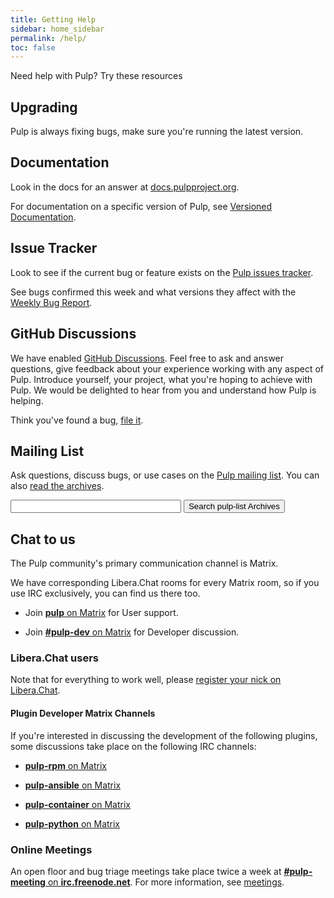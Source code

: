 ```yaml
---
title: Getting Help
sidebar: home_sidebar
permalink: /help/
toc: false
---
```


Need help with Pulp? Try these resources

## Upgrading

Pulp is always fixing bugs, make sure you're running the latest version.

## Documentation

Look in the docs for an answer at [docs.pulpproject.org](https://docs.pulpproject.org).

For documentation on a specific version of Pulp, see [Versioned Documentation](/docs/).

## Issue Tracker

Look to see if the current bug or feature exists on the [Pulp issues tracker](https://pulp.plan.io/issues?set_filter=1).

See bugs confirmed this week and what versions they affect with the [Weekly Bug Report](https://pulp.plan.io/projects/pulp/wiki/Weekly_Bug_Trends).

## GitHub Discussions

We have enabled [GitHub Discussions](https://github.com/pulp/community/discussions). Feel free to ask and answer questions, give feedback about your experience working with any aspect of Pulp. Introduce yourself, your project, what you're hoping to achieve with Pulp. We would be delighted to hear from you and understand how Pulp is helping.


Think you've found a bug, [file it](https://pulp.plan.io/projects/pulp/issues/new).

## Mailing List
Ask questions, discuss bugs, or use cases on the
[Pulp mailing list](https://www.redhat.com/mailman/listinfo/pulp-list). You
can also [read the archives](https://www.redhat.com/archives/pulp-list/).

<form method="get" action="http://www.google.com/search">
    <input type="text" name="q" size="31" maxlength="255" value="" />
    <input type="hidden" name="sitesearch" value="https://www.redhat.com/archives/pulp-list/" />
    <input type="submit" value="Search pulp-list Archives" />
</form>

## Chat to us

The Pulp community's primary communication channel is Matrix.

We have corresponding Libera.Chat rooms for every Matrix room, so if you use IRC exclusively, you can find us there too.

* Join [**pulp** on Matrix](https://matrix.to/#/!HWvLQmBGVPfJfTQBAu:matrix.org?via=libera.chat&via=matrix.org&via=ctrl-c.liu.se) for User support.

* Join [**#pulp-dev** on Matrix](https://matrix.to/#/!aVApiNMtnstWbwDcVU:matrix.org?via=libera.chat&via=matrix.org&via=ctrl-c.liu.se) for Developer discussion.

### Libera.Chat users

Note that for everything to work well, please [register your nick on Libera.Chat](https://libera.chat/guides/registration).

#### Plugin Developer Matrix Channels

If you're interested in discussing the development of the following plugins, some discussions take place on the following IRC channels:

* [**pulp-rpm** on Matrix](https://matrix.to/#/#pulp-rpm.:matrix.org?via=libera.chat&via=matrix.org)

* [**pulp-ansible** on Matrix](https://matrix.to/#/!cbADstEIkixyOUTCtO:matrix.org?via=libera.chat&via=matrix.org)

* [**pulp-container** on Matrix](https://matrix.to/#/#pulp_container:matrix.org?via=libera.chat&via=matrix.org)

* [**pulp-python** on Matrix](https://matrix.to/#/#pulp-python:matrix.org?via=libera.chat&via=matrix.org)

### Online Meetings

An open floor and bug triage meetings take place twice a week at [**#pulp-meeting** on **irc.freenode.net**](https://webchat.freenode.net/?channels=#pulp-meeting). For more information, see [meetings](/get_involved/#meetings).
